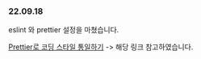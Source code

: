 ### 22.09.18

eslint 와 prettier 설정을 마쳤습니다.

[Prettier로 코딩 스타일 통일하기](https://www.daleseo.com/js-prettier/)
-> 해당 링크 참고하였습니다.